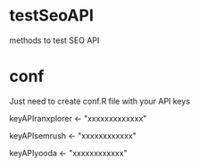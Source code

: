 # testSeoAPI
methods to test SEO API

# conf

Just need to create conf.R file with your API keys

keyAPIranxplorer <- "xxxxxxxxxxxxx"

keyAPIsemrush <- "xxxxxxxxxxxx"

keyAPIyooda <- "xxxxxxxxxxxx"